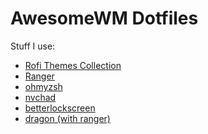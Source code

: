 <h1>AwesomeWM Dotfiles</h1>

Stuff I use:
<ul>
  <li><a href="https://github.com/adi1090x/rofi">Rofi Themes Collection</a></li>
  <li><a href="https://github.com/ranger/ranger">Ranger</a></li>
  <li><a href="https://github.com/ohmyzsh/ohmyzsh">ohmyzsh</a></li>
  <li><a href="https://www.youtube.com/watch?v=Mtgo-nP_r8Y&t=186s">nvchad</a></li>
  <li><a href="https://github.com/betterlockscreen/betterlockscreen">betterlockscreen</a></li>
  <li><a href="https://github.com/mwh/dragon">dragon (with ranger)</a></li>
</ul>
